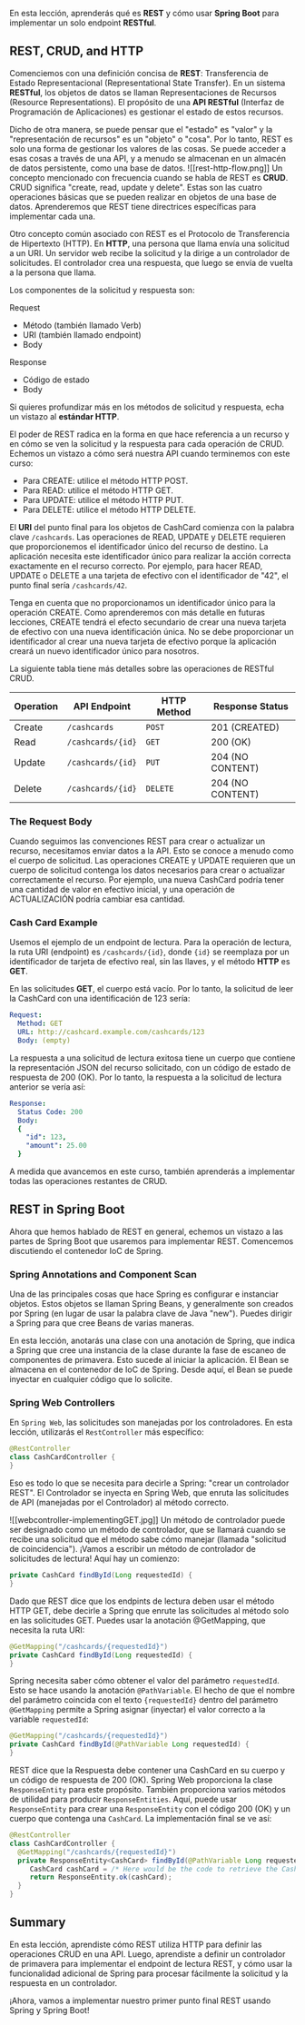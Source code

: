 En esta lección, aprenderás qué es **REST** y cómo usar **Spring Boot** para implementar un solo endpoint **RESTful**.

## REST, CRUD, and HTTP

Comenciemos con una definición concisa de **REST**: Transferencia de Estado Representacional (Representational State Transfer). En un sistema **RESTful**, los objetos de datos se llaman Representaciones de Recursos (Resource Representations). El propósito de una **API RESTful** (Interfaz de Programación de Aplicaciones) es gestionar el estado de estos recursos.

Dicho de otra manera, se puede pensar que el "estado" es "valor" y la "representación de recursos" es un "objeto" o "cosa". Por lo tanto, REST es solo una forma de gestionar los valores de las cosas. Se puede acceder a esas cosas a través de una API, y a menudo se almacenan en un almacén de datos persistente, como una base de datos.
![[rest-http-flow.png]]
Un concepto mencionado con frecuencia cuando se habla de REST es **CRUD**. CRUD significa "create, read, update y delete". Estas son las cuatro operaciones básicas que se pueden realizar en objetos de una base de datos. Aprenderemos que REST tiene directrices específicas para implementar cada una.

Otro concepto común asociado con REST es el Protocolo de Transferencia de Hipertexto (HTTP). En **HTTP**, una persona que llama envía una solicitud a un URI. Un servidor web recibe la solicitud y la dirige a un controlador de solicitudes. El controlador crea una respuesta, que luego se envía de vuelta a la persona que llama.

Los componentes de la solicitud y respuesta son:

Request
- Método (también llamado Verb)
- URI (también llamado endpoint)
- Body

Response

- Código de estado
- Body

Si quieres profundizar más en los métodos de solicitud y respuesta, echa un vistazo al **estándar HTTP**.

El poder de REST radica en la forma en que hace referencia a un recurso y en cómo se ven la solicitud y la respuesta para cada operación de CRUD. Echemos un vistazo a cómo será nuestra API cuando terminemos con este curso:

- Para CREATE: utilice el método HTTP POST.
- Para READ: utilice el método HTTP GET.
- Para UPDATE: utilice el método HTTP PUT.
- Para DELETE: utilice el método HTTP DELETE.

El **URI** del punto final para los objetos de CashCard comienza con la palabra clave `/cashcards`. Las operaciones de READ, UPDATE y DELETE requieren que proporcionemos el identificador único del recurso de destino. La aplicación necesita este identificador único para realizar la acción correcta exactamente en el recurso correcto. Por ejemplo, para hacer READ, UPDATE o DELETE a una tarjeta de efectivo con el identificador de "42", el punto final sería `/cashcards/42`.

Tenga en cuenta que no proporcionamos un identificador único para la operación CREATE. Como aprenderemos con más detalle en futuras lecciones, CREATE tendrá el efecto secundario de crear una nueva tarjeta de efectivo con una nueva identificación única. No se debe proporcionar un identificador al crear una nueva tarjeta de efectivo porque la aplicación creará un nuevo identificador único para nosotros.

La siguiente tabla tiene más detalles sobre las operaciones de RESTful CRUD.

| Operation | API Endpoint      | HTTP Method | Response Status  |
| --------- | ----------------- | ----------- | ---------------- |
| Create    | `/cashcards`      | `POST`      | 201 (CREATED)    |
| Read      | `/cashcards/{id}` | `GET`       | 200 (OK)         |
| Update    | `/cashcards/{id}` | `PUT`       | 204 (NO CONTENT) |
| Delete    | `/cashcards/{id}` | `DELETE`    | 204 (NO CONTENT) |
### The Request Body
Cuando seguimos las convenciones REST para crear o actualizar un recurso, necesitamos enviar datos a la API. Esto se conoce a menudo como el cuerpo de solicitud. Las operaciones CREATE y UPDATE requieren que un cuerpo de solicitud contenga los datos necesarios para crear o actualizar correctamente el recurso. Por ejemplo, una nueva CashCard podría tener una cantidad de valor en efectivo inicial, y una operación de ACTUALIZACIÓN podría cambiar esa cantidad.

### Cash Card Example

Usemos el ejemplo de un endpoint de lectura. Para la operación de lectura, la ruta URI (endpoint) es `/cashcards/{id}`, donde `{id}` se reemplaza por un identificador de tarjeta de efectivo real, sin las llaves, y el método **HTTP** es **GET**.

En las solicitudes **GET**, el cuerpo está vacío. Por lo tanto, la solicitud de leer la CashCard con una identificación de 123 sería:
  
```yaml
Request:
  Method: GET
  URL: http://cashcard.example.com/cashcards/123
  Body: (empty)
```

La respuesta a una solicitud de lectura exitosa tiene un cuerpo que contiene la representación JSON del recurso solicitado, con un código de estado de respuesta de 200 (OK). Por lo tanto, la respuesta a la solicitud de lectura anterior se vería así:
```yaml
Response:
  Status Code: 200
  Body:
  {
    "id": 123,
    "amount": 25.00
  }
```

A medida que avancemos en este curso, también aprenderás a implementar todas las operaciones restantes de CRUD.
## REST in Spring Boot
Ahora que hemos hablado de REST en general, echemos un vistazo a las partes de Spring Boot que usaremos para implementar REST. Comencemos discutiendo el contenedor IoC de Spring.

### Spring Annotations and Component Scan

Una de las principales cosas que hace Spring es configurar e instanciar objetos. Estos objetos se llaman Spring Beans, y generalmente son creados por Spring (en lugar de usar la palabra clave de Java "new"). Puedes dirigir a Spring para que cree Beans de varias maneras.

En esta lección, anotarás una clase con una anotación de Spring, que indica a Spring que cree una instancia de la clase durante la fase de escaneo de componentes de primavera. Esto sucede al iniciar la aplicación. El Bean se almacena en el contenedor de IoC de Spring. Desde aquí, el Bean se puede inyectar en cualquier código que lo solicite.

### Spring Web Controllers

En `Spring Web`, las solicitudes son manejadas por los controladores. En esta lección, utilizarás el `RestController` más específico:
  
```java
@RestController
class CashCardController {
}
```

Eso es todo lo que se necesita para decirle a Spring: "crear un controlador REST". El Controlador se inyecta en Spring Web, que enruta las solicitudes de API (manejadas por el Controlador) al método correcto.

![[webcontroller-implementingGET.jpg]]
Un método de controlador puede ser designado como un método de controlador, que se llamará cuando se recibe una solicitud que el método sabe cómo manejar (llamada "solicitud de coincidencia"). ¡Vamos a escribir un método de controlador de solicitudes de lectura! Aquí hay un comienzo:
  
```java
private CashCard findById(Long requestedId) {
}
```

Dado que REST dice que los endpints de lectura deben usar el método HTTP GET, debe decirle a Spring que enrute las solicitudes al método solo en las solicitudes GET. Puedes usar la anotación @GetMapping, que necesita la ruta URI:

```java
@GetMapping("/cashcards/{requestedId}")
private CashCard findById(Long requestedId) {
}
```

Spring necesita saber cómo obtener el valor del parámetro `requestedId`. Esto se hace usando la anotación `@PathVariable`. El hecho de que el nombre del parámetro coincida con el texto `{requestedId}` dentro del parámetro `@GetMapping` permite a Spring asignar (inyectar) el valor correcto a la variable `requestedId`:

```java
@GetMapping("/cashcards/{requestedId}")
private CashCard findById(@PathVariable Long requestedId) {
}
```

REST dice que la Respuesta debe contener una CashCard en su cuerpo y un código de respuesta de 200 (OK). Spring Web proporciona la clase `ResponseEntity` para este propósito. También proporciona varios métodos de utilidad para producir `ResponseEntities`. Aquí, puede usar `ResponseEntity` para crear una `ResponseEntity` con el código 200 (OK) y un cuerpo que contenga una `CashCard`. La implementación final se ve así:

```java
@RestController
class CashCardController {
  @GetMapping("/cashcards/{requestedId}")
  private ResponseEntity<CashCard> findById(@PathVariable Long requestedId) {
     CashCard cashCard = /* Here would be the code to retrieve the CashCard */;
     return ResponseEntity.ok(cashCard);
  }
}
```

## Summary
En esta lección, aprendiste cómo REST utiliza HTTP para definir las operaciones CRUD en una API. Luego, aprendiste a definir un controlador de primavera para implementar el endpoint de lectura REST, y cómo usar la funcionalidad adicional de Spring para procesar fácilmente la solicitud y la respuesta en un controlador.

¡Ahora, vamos a implementar nuestro primer punto final REST usando Spring y Spring Boot!